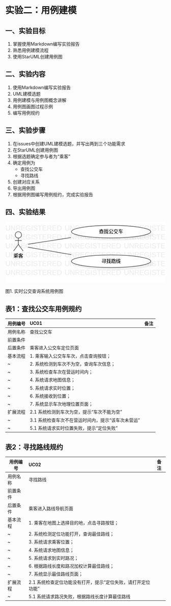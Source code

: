 # 实验二：用例建模

## 一、实验目标

1. 掌握使用Markdown编写实验报告
2. 熟悉用例建模流程
3. 使用StarUML创建用例图

## 二、实验内容

1. 使用Markdown编写实验报告
2. UML建模选题
3. 用例建模与用例图概念讲解
4. 用例图画图过程示例
5. 编写用例规约

## 三、实验步骤

1. 在issues中创建UML建模选题，并写出两到三个功能需求
2. 在StarUML创建用例图
3. 根据选题确定参与者为“乘客”
4. 确定用例为
   - 查找公交车
   - 寻找路线
5. 创建对应关系
6. 导出用例图
7. 根据用例图编写用例规约，完成实验报告

## 四、实验结果

![用例图](./Lab2_UseCaseDiagram.jpg)

图1. 实时公交查询系统用例图

## 表1：查找公交车用例规约  

用例编号  | UC01 | 备注  
-|:-|-  
用例名称  | 查找公交车  |   
前置条件  |   |  
后置条件  | 乘客进入公交车定位页面     |  
基本流程  | 1. 乘客输入公交车车次，点击查询按钮；  | 
~| 2. 系统检测到车次不为空，查询车次信息；  | 
~| 3. 系统检查车次在营运时间内；  |
~| 4. 系统请求地图信息；|
~| 5. 系统请求实时位置；|
~| 6. 系统接收到位置； |
~| 7. 系统显示车次地理位置页面； |
扩展流程  | 2.1 系统检测到车次为空，提示“车次不能为空”| 
~| 3.1 系统检查车次不在营运时间内，提示“该车次未营运”| 
~| 5.1 系统请求实时位置失败，提示“定位失败”|




## 表2：寻找路线规约  

用例编号  | UC02 | 备注  
-|:-|-  
用例名称  | 寻找路线  |   
前置条件  |   |  
后置条件  | 乘客进入路线导航页面     |  
基本流程  | 1. 乘客在地图上选择目的地，点击寻路按钮；  | 
~| 2. 系统检测定位功能打开，查询最佳路线；  | 
~| 3. 系统请求乘客位置； |
~| 4. 系统请求地图信息；|  
~| 5. 系统请求到实时路况；|
~| 6. 根据路线长度和路况加权计算最佳路线；|
~| 7. 系统显示最佳路线页面；  |   
扩展流程  | 2.1 系统检查定位功能没有打开，提示“定位失败，请打开定位功能”| 
~| 5.1 系统请求路况失败，根据路线长度计算最佳路线|

